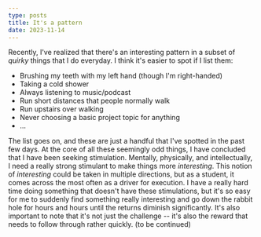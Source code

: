 ```yaml
---
type: posts
title: It's a pattern
date: 2023-11-14
---
```


Recently, I've realized that there's an interesting pattern in a subset of _quirky_ things that I do everyday. I think it's easier to spot if I list them:

- Brushing my teeth with my left hand (though I'm right-handed)
- Taking a cold shower
- Always listening to music/podcast
- Run short distances that people normally walk
- Run upstairs over walking
- Never choosing a basic project topic for anything
- ...

The list goes on, and these are just a handful that I've spotted in the past few days. At the core of all these seemingly odd things, I have concluded that I have been seeking stimulation. Mentally, physically, and intellectually, I need a really strong stimulant to make things more _interesting_. This notion of _interesting_ could be taken in multiple directions, but as a student, it comes across the most often as a driver for execution. I have a really hard time doing something that doesn't have these stimulations, but it's so easy for me to suddenly find something really interesting and go down the rabbit hole for hours and hours until the returns diminish significantly. It's also important to note that it's not just the challenge -- it's also the reward that needs to follow through rather quickly. (to be continued)

